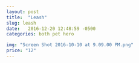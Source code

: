 ```yaml
---
layout: post
title:  "Leash"
slug: leash
date:   2016-12-20 12:48:59 -0500
categories: both pet hero

img: "Screen Shot 2016-10-10 at 9.09.00 PM.png"
price: "12"
---
```

